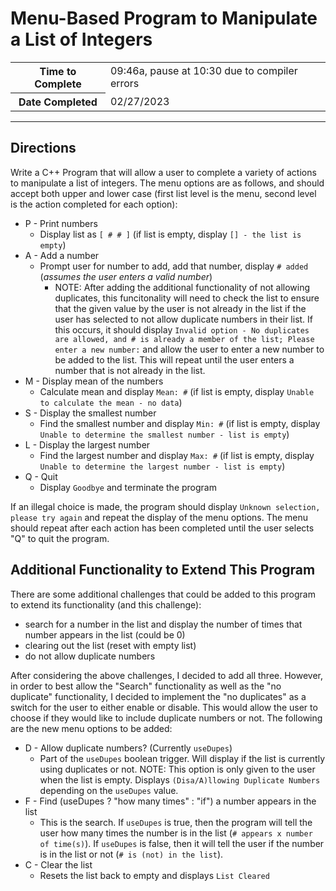 # Menu-Based Program to Manipulate a List of Integers

<table>
<tr>
<th>Time to Complete</th>
<td>09:46a, pause at 10:30 due to compiler errors </td>
</tr>
<tr>
<th>Date Completed</th>
<td>02/27/2023</td>
</tr>
</table>

<hr />

## Directions

Write a C++ Program that will allow a user to complete a variety of actions to manipulate a list of integers.  The menu options are as follows, and should accept both upper and lower case (first list level is the menu, second level is the action completed for each option):

- P - Print numbers
    - Display list as `[ # # ]` (if list is empty, display `[] - the list is empty`)
- A - Add a number
    - Prompt user for number to add, add that number, display `# added` (_assumes the user enters a valid number_)
        - NOTE: After adding the additional functionality of not allowing duplicates, this funcitonality will need to check the list to ensure that the given value by the user is not already in the list if the user has selected to not allow duplicate numbers in their list.  If this occurs, it should display `Invalid option - No duplicates are allowed, and # is already a member of the list; Please enter a new number:` and allow the user to enter a new number to be added to the list.  This will repeat until the user enters a number that is not already in the list.
- M - Display mean of the numbers
    - Calculate mean and display `Mean: #` (if list is empty, display `Unable to calculate the mean - no data`)
- S - Display the smallest number
    - Find the smallest number and display `Min: #` (if list is empty, display `Unable to determine the smallest number - list is empty`)
- L - Display the largest number
    - Find the largest number and display `Max: #` (if list is empty, display `Unable to determine the largest number - list is empty`)
- Q - Quit
    - Display `Goodbye` and terminate the program

If an illegal choice is made, the program should display `Unknown selection, please try again` and repeat the display of the menu options.  The menu should repeat after each action has been completed until the user selects "Q" to quit the program.

## Additional Functionality to Extend This Program

There are some additional challenges that could be added to this program to extend its functionality (and this challenge):

- search for a number in the list and display the number of times that number appears in the list (could be 0)
- clearing out the list (reset with empty list)
- do not allow duplicate numbers

After considering the above challenges, I decided to add all three.  However, in order to best allow the "Search" functionality as well as the "no duplicate" functionality, I decided to implement the "no duplicates" as a switch for the user to either enable or disable.  This would allow the user to choose if they would like to include duplicate numbers or not.  The following are the new menu options to be added:

- D - Allow duplicate numbers?  (Currently `useDupes`)
    - Part of the `useDupes` boolean trigger.  Will display if the list is currently using duplicates or not.  NOTE: This option is only given to the user when the list is empty.  Displays `(Disa/A)llowing Duplicate Numbers` depending on the `useDupes` value.
- F - Find (useDupes ? "how many times" : "if") a number appears in the list
    - This is the search.  If `useDupes` is true, then the program will tell the user how many times the number is in the list (`# appears x number of time(s)`).  If `useDupes` is false, then it will tell the user if the number is in the list or not (`# is (not) in the list`).  
- C - Clear the list
    - Resets the list back to empty and displays `List Cleared`